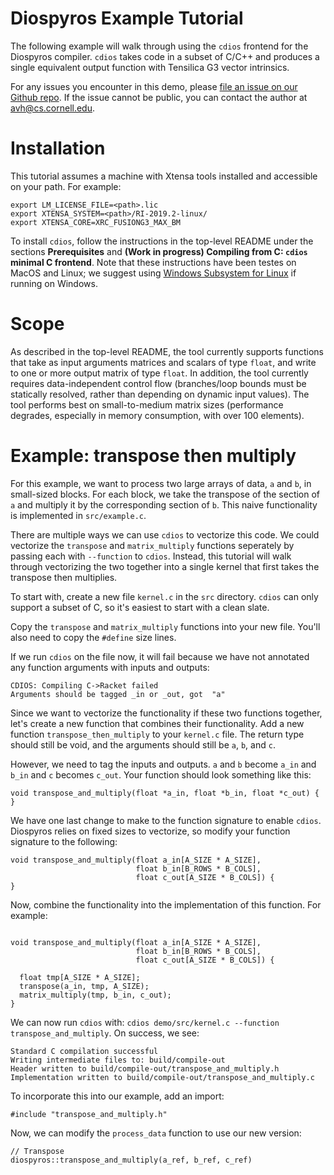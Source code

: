 # Diospyros Example Tutorial

The following example will walk through using the `cdios` frontend for the
Diospyros compiler. `cdios` takes code in a subset of C/C++ and produces a
single equivalent output function with Tensilica G3 vector intrinsics.

For any issues you encounter in this demo, please [file an issue on our Github repo][issue].
If the issue cannot be public, you can contact the author at avh@cs.cornell.edu.

# Installation

This tutorial assumes a machine with Xtensa tools installed and accessible on
your path. For example:
```
export LM_LICENSE_FILE=<path>.lic
export XTENSA_SYSTEM=<path>/RI-2019.2-linux/
export XTENSA_CORE=XRC_FUSIONG3_MAX_BM
```

To install `cdios`, follow the instructions in the top-level README under the sections
**Prerequisites** and **(Work in progress) Compiling from C: `cdios` minimal
 C frontend**. Note that these instructions have been testes on MacOS and Linux;
 we suggest using [Windows Subsystem for Linux][wsl] if running on Windows.

# Scope

As described in the top-level README, the tool currently supports functions that
take as input arguments matrices and scalars of type `float`, and write to one
or more output matrix of type `float`. In addition, the tool currently requires
data-independent control flow (branches/loop bounds must be statically resolved,
rather than depending on dynamic input values). The tool performs best on small-to-medium
matrix sizes (performance degrades, especially in memory consumption, with over 100 elements).

# Example: transpose then multiply

For this example, we want to process two large arrays of data, `a` and `b`, in
small-sized blocks. For each block, we take the transpose of the section of `a`
and multiply it by the corresponding section of `b`. This naive functionality
is implemented in `src/example.c`.

There are multiple ways we can use `cdios` to vectorize this code. We could
vectorize the `transpose` and `matrix_multiply` functions seperately by passing
each with `--function` to `cdios`. Instead, this tutorial will walk through
vectorizing the two together into a single kernel that first takes the transpose
then multiplies.

To start with, create a new file `kernel.c` in the `src` directory. `cdios` can
only support a subset of C, so it's easiest to start with a clean slate.

Copy the `transpose` and `matrix_multiply` functions into your new file. You'll
also need to copy the `#define` size lines.


 If we
run `cdios` on the file now, it will fail because we have not annotated any
function arguments with inputs and outputs:
```
CDIOS: Compiling C->Racket failed
Arguments should be tagged _in or _out, got  "a"
```

Since we want to vectorize the functionality if these two functions together,
let's create a new function that combines their functionality. Add a new function
`transpose_then_multiply` to your `kernel.c` file. The return type should still be
void, and the arguments should still be `a`, `b`, and `c`.

However, we need to tag the inputs and outputs. `a` and `b` become `a_in` and
 `b_in` and `c` becomes `c_out`. Your function should look something like this:
```
void transpose_and_multiply(float *a_in, float *b_in, float *c_out) {
}
```

We have one last change to make to the function signature to enable `cdios`.
Diospyros relies on fixed sizes to vectorize, so modify your function signature
to the following:
```
void transpose_and_multiply(float a_in[A_SIZE * A_SIZE],
                            float b_in[B_ROWS * B_COLS],
                            float c_out[A_SIZE * B_COLS]) {
}
```

Now, combine the functionality into the implementation of this function. For example:
```

void transpose_and_multiply(float a_in[A_SIZE * A_SIZE],
                            float b_in[B_ROWS * B_COLS],
                            float c_out[A_SIZE * B_COLS]) {

  float tmp[A_SIZE * A_SIZE];
  transpose(a_in, tmp, A_SIZE);
  matrix_multiply(tmp, b_in, c_out);
}
```

We can now run `cdios` with: `cdios demo/src/kernel.c --function transpose_and_multiply`. On success, we see:
```
Standard C compilation successful
Writing intermediate files to: build/compile-out
Header written to build/compile-out/transpose_and_multiply.h
Implementation written to build/compile-out/transpose_and_multiply.c
```

To incorporate this into our example, add an import:
```
#include "transpose_and_multiply.h"
```

Now, we can modify the `process_data` function to use our new version:
```
// Transpose
diospyros::transpose_and_multiply(a_ref, b_ref, c_ref)
```

[issue]: https://github.com/cucapra/diospyros/issues/new
[wsl]: https://docs.microsoft.com/en-us/windows/wsl/install-win10